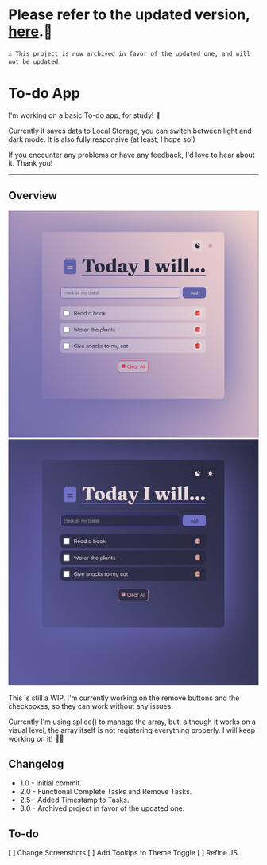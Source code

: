 # Please refer to the updated version, [here](https://github.com/line-em/react-to-do).🥳

```
⚠️ This project is now archived in favor of the updated one, and will not be updated.
```

# To-do App

I'm working on a basic To-do app, for study! 🎉

Currently it saves data to Local Storage, you can switch between light and dark mode. It is also fully responsive (at least, I hope so!)

If you encounter any problems or have any feedback, I'd love to hear about it. Thank you!

---

## Overview

![light theme](<image/screenshot%20(1).png>)
![night theme](<image/screenshot%20(2).png>)

This is still a WIP. I'm currently working on the remove buttons and the checkboxes, so they can work without any issues.

Currently I'm using splice() to manage the array, but, although it works on a visual level, the array itself is not registering everything properly. I will keep working on it! 💪🏽

## Changelog

-   1.0 - Initial commit.
-   2.0 - Functional Complete Tasks and Remove Tasks.
-   2.5 - Added Timestamp to Tasks.
-   3.0 - Archived project in favor of the updated one.

## To-do

[ ] Change Screenshots
[ ] Add Tooltips to Theme Toggle
[ ] Refine JS.
